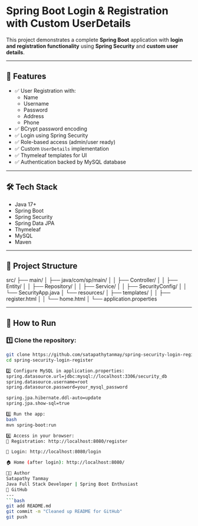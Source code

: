 # Spring Boot Login & Registration with Custom UserDetails

This project demonstrates a complete **Spring Boot** application with **login and registration functionality** using **Spring Security** and **custom user details**.

---

## 🔐 Features

- ✅ User Registration with:
  - Name
  - Username
  - Password
  - Address
  - Phone
- ✅ BCrypt password encoding
- ✅ Login using Spring Security
- ✅ Role-based access (admin/user ready)
- ✅ Custom `UserDetails` implementation
- ✅ Thymeleaf templates for UI
- ✅ Authentication backed by MySQL database

---

## 🛠️ Tech Stack

- Java 17+
- Spring Boot
- Spring Security
- Spring Data JPA
- Thymeleaf
- MySQL
- Maven

---

## 📁 Project Structure

src/
├── main/
│ ├── java/com/sp/main/
│ │ ├── Controller/
│ │ ├── Entity/
│ │ ├── Repository/
│ │ ├── Service/
│ │ ├── SecurityConfig/
│ │ └── SecurityApp.java
│ └── resources/
│ ├── templates/
│ │ ├── register.html
│ │ └── home.html
│ └── application.properties

---

## 🚀 How to Run

### 1️⃣ Clone the repository:
```bash
git clone https://github.com/satapathytanmay/spring-security-login-register.git
cd spring-security-login-register

2️⃣ Configure MySQL in application.properties:
spring.datasource.url=jdbc:mysql://localhost:3306/security_db
spring.datasource.username=root
spring.datasource.password=your_mysql_password

spring.jpa.hibernate.ddl-auto=update
spring.jpa.show-sql=true

3️⃣ Run the app:
bash
mvn spring-boot:run

4️⃣ Access in your browser:
📄 Registration: http://localhost:8080/register

🔐 Login: http://localhost:8080/login

🏠 Home (after login): http://localhost:8080/

👨‍💻 Author
Satapathy Tanmay
Java Full Stack Developer | Spring Boot Enthusiast
🔗 GitHub
---
```bash
git add README.md
git commit -m "Cleaned up README for GitHub"
git push
